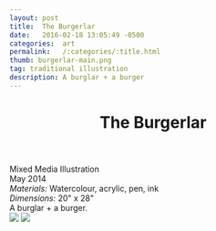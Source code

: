 ```yaml
---
layout: post
title:  The Burgerlar
date:   2016-02-18 13:05:49 -0500
categories:  art
permalink:   /:categories/:title.html
thumb: burgerlar-main.png
tag: traditional illustration
description: A burglar + a burger
---
```


<div class="description">
	<header class="post-header">
    <h1 class="post-title" itemprop="name headline">The Burgerlar</h1>
  </header>
	<div class="details">
		Mixed Media Illustration
		<br>
		May 2014
		<br>
		<i>Materials:</i> Watercolour, acrylic, pen, ink
		<br>
		<i>Dimensions:</i> 20" x 28"
		<br>
	</div>
A burglar + a burger.


</div>
<div class="images">
	<img src="http://fc04.deviantart.net/fs71/f/2014/153/c/1/dun_worry_it_s_ketchup_by_eexie-d7kqlvv.jpg">
	<img src="http://orig13.deviantart.net/0700/f/2014/153/c/3/dunworryitsketchup_details_by_eexie-d7kqmcj.png">
</div>

<!-- {% highlight ruby %}
def print_hi(name)
  puts "Hi, #{name}"
end
print_hi('Tom')
#=> prints 'Hi, Tom' to STDOUT.
{% endhighlight %} -->

